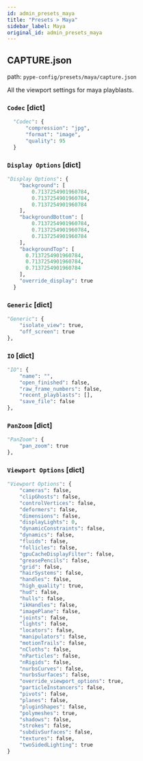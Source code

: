 ```yaml
---
id: admin_presets_maya
title: "Presets > Maya"
sidebar_label: Maya
original_id: admin_presets_maya
---
```


## CAPTURE.json

path: `pype-config/presets/maya/capture.json`

All the viewport settings for maya playblasts.

### `Codec` [dict] ###

```python
  "Codec": {
      "compression": "jpg",
      "format": "image",
      "quality": 95
  }
```


### `Display Options` [dict] ###

```python
"Display Options": {
    "background": [
        0.7137254901960784,
        0.7137254901960784,
        0.7137254901960784
    ],
    "backgroundBottom": [
        0.7137254901960784,
        0.7137254901960784,
        0.7137254901960784
    ],
    "backgroundTop": [
      0.7137254901960784,
      0.7137254901960784,
      0.7137254901960784
    ],
    "override_display": true
  }
```

### `Generic` [dict] ###
```python
"Generic": {
    "isolate_view": true,
    "off_screen": true
},
```

### `IO` [dict] ###

```python
"IO": {
    "name": "",
    "open_finished": false,
    "raw_frame_numbers": false,
    "recent_playblasts": [],
    "save_file": false
},
```

### `PanZoom` [dict] ###

```python
"PanZoom": {
    "pan_zoom": true
},
```

### `Viewport Options` [dict] ###

```python
"Viewport Options": {
    "cameras": false,
    "clipGhosts": false,
    "controlVertices": false,
    "deformers": false,
    "dimensions": false,
    "displayLights": 0,
    "dynamicConstraints": false,
    "dynamics": false,
    "fluids": false,
    "follicles": false,
    "gpuCacheDisplayFilter": false,
    "greasePencils": false,
    "grid": false,
    "hairSystems": false,
    "handles": false,
    "high_quality": true,
    "hud": false,
    "hulls": false,
    "ikHandles": false,
    "imagePlane": false,
    "joints": false,
    "lights": false,
    "locators": false,
    "manipulators": false,
    "motionTrails": false,
    "nCloths": false,
    "nParticles": false,
    "nRigids": false,
    "nurbsCurves": false,
    "nurbsSurfaces": false,
    "override_viewport_options": true,
    "particleInstancers": false,
    "pivots": false,
    "planes": false,
    "pluginShapes": false,
    "polymeshes": true,
    "shadows": false,
    "strokes": false,
    "subdivSurfaces": false,
    "textures": false,
    "twoSidedLighting": true
}
```
